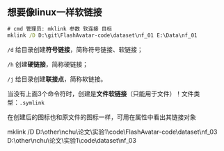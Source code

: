 ## 想要像linux一样软链接

```cmd
# cmd 管理员: mklink 参数 软连接 目标
mklink /D D:\git\FlashAvatar-code\dataset\nf_01 E:\Data\nf_01
```

`/d` 给目录创建**符号链接**，简称符号链接、软链接；

`/h` 创建**硬链接**，简称硬链接；

`/j` 给目录创建**联接点**，简称软链接。

当没有上面3个命令符时，创建是**文件软链接**（只能用于文件）！文件类型：`.symlink`



在创建后的图标也和原文件的图标一样，可用在属性中看出其链接对象

mklink /D D:\other\nchu\论文\实验1\code\FlashAvatar-code\dataset\nf_03 D:\other\nchu\论文\实验1\code\dataset\nf_03